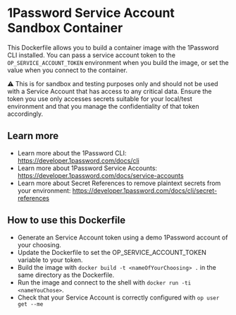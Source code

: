 # 1Password Service Account Sandbox Container

This Dockerfile allows you to build a container image with the 1Password CLI installed. You can pass a service account token to the `OP_SERVICE_ACCOUNT_TOKEN` environment when you build the image, or set the value when you connect to the container.

⚠️ This is for sandbox and testing purposes only and should not be used with a Service Account that has access to any critical data. Ensure the token you use only accesses secrets suitable for your local/test environment and that you manage the confidentiality of that token accordingly.

## Learn more

* Learn more about the 1Password CLI: <https://developer.1password.com/docs/cli>
* Learn more about 1Password Service Accounts: <https://developer.1password.com/docs/service-accounts>
* Learn more about Secret References to remove plaintext secrets from your environment: <https://developer.1password.com/docs/cli/secret-references> 

## How to use this Dockerfile

* Generate an Service Account token using a demo 1Password account of your choosing.
* Update the Dockerfile to set the OP_SERVICE_ACCOUNT_TOKEN variable to your token.
* Build the image with `docker build -t <nameOfYourChoosing> .` in the same directory as the Dockerfile.
* Run the image and connect to the shell with `docker run -ti <nameYouChose>`.
* Check that your Service Account is correctly configured with `op user get --me`